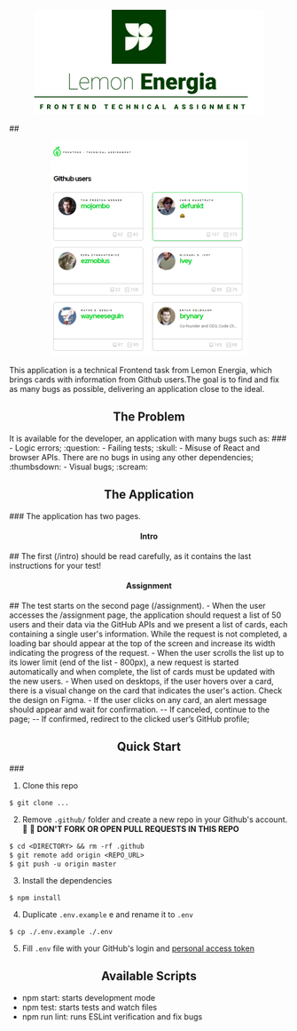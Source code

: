 <p align="center"> 
  <img src="https://github.com/aline-borges/lemonenergy-test/blob/master/src/images/logo-readme.png?raw=true">
</p>
##

<p align="center"> 
  <img src="https://github.com/aline-borges/lemonenergy-test/blob/master/src/images/github-users-screen.png?raw=true">
</p>

This application is a technical Frontend task from Lemon Energia, which brings cards with information from Github users.The goal is to find and fix as many bugs as possible, delivering an application close to the ideal.

<h2 align="center">The Problem</h1>
It is available for the developer, an application with many bugs such as:
###
- Logic errors;     :question:
- Failing tests;    :skull:
- Misuse of React and browser APIs. There are no bugs in using any other dependencies;       :thumbsdown:
- Visual bugs;      :scream:

<h2 align="center">The Application</h1>
### 
The application has two pages. 

<h4 align="center">Intro</h1>
##
The first (/intro) should be read carefully, as it contains the last instructions for your test! 

<h4 align="center">Assignment</h1>
##
The test starts on the second page (/assignment).
- When the user accesses the /assignment page, the application should request a list of 50 users and their data via the GitHub APIs and we present a list of cards, each containing a single user's information. While the request is not completed, a loading bar should appear at the top of the screen and increase its width indicating the progress of the request.
- When the user scrolls the list up to its lower limit (end of the list - 800px), a new request is started automatically and when complete, the list of cards must be updated with the new users.
- When used on desktops, if the user hovers over a card, there is a visual change on the card that indicates the user's action. Check the design on Figma.
- If the user clicks on any card, an alert message should appear and wait for confirmation.
-- If canceled, continue to the page;
-- If confirmed, redirect to the clicked user’s GitHub profile;

<h2 align="center">Quick Start</h1>
### 

1. Clone this repo

```
$ git clone ...
```

2. Remove `.github/` folder and create a new repo in your Github's account.
:stop_sign: :loudspeaker: **DON'T FORK OR OPEN PULL REQUESTS IN THIS REPO**

```
$ cd <DIRECTORY> && rm -rf .github
$ git remote add origin <REPO_URL>
$ git push -u origin master
```

3. Install the dependencies

```
$ npm install
```

4. Duplicate `.env.example` e and rename it to `.env`

```
$ cp ./.env.example ./.env
```

5. Fill `.env` file with your GitHub's login and [personal access token](https://github.com/settings/tokens)

<h2 align="center">Available Scripts</h1>

- npm start: starts development mode
- npm test: starts tests and watch files
- npm run lint: runs ESLint verification and fix bugs